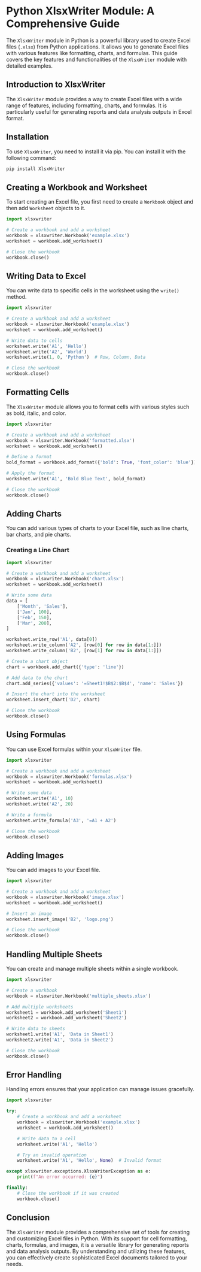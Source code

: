 # Python XlsxWriter Module: A Comprehensive Guide

The `XlsxWriter` module in Python is a powerful library used to create Excel files (`.xlsx`) from Python applications. It allows you to generate Excel files with various features like formatting, charts, and formulas. This guide covers the key features and functionalities of the `XlsxWriter` module with detailed examples.

## Introduction to XlsxWriter

The `XlsxWriter` module provides a way to create Excel files with a wide range of features, including formatting, charts, and formulas. It is particularly useful for generating reports and data analysis outputs in Excel format.

## Installation

To use `XlsxWriter`, you need to install it via pip. You can install it with the following command:

```bash
pip install XlsxWriter
```

## Creating a Workbook and Worksheet

To start creating an Excel file, you first need to create a `Workbook` object and then add `Worksheet` objects to it.

```python
import xlsxwriter

# Create a workbook and add a worksheet
workbook = xlsxwriter.Workbook('example.xlsx')
worksheet = workbook.add_worksheet()

# Close the workbook
workbook.close()
```

## Writing Data to Excel

You can write data to specific cells in the worksheet using the `write()` method.

```python
import xlsxwriter

# Create a workbook and add a worksheet
workbook = xlsxwriter.Workbook('example.xlsx')
worksheet = workbook.add_worksheet()

# Write data to cells
worksheet.write('A1', 'Hello')
worksheet.write('A2', 'World')
worksheet.write(1, 0, 'Python')  # Row, Column, Data

# Close the workbook
workbook.close()
```

## Formatting Cells

The `XlsxWriter` module allows you to format cells with various styles such as bold, italic, and color.

```python
import xlsxwriter

# Create a workbook and add a worksheet
workbook = xlsxwriter.Workbook('formatted.xlsx')
worksheet = workbook.add_worksheet()

# Define a format
bold_format = workbook.add_format({'bold': True, 'font_color': 'blue'})

# Apply the format
worksheet.write('A1', 'Bold Blue Text', bold_format)

# Close the workbook
workbook.close()
```

## Adding Charts

You can add various types of charts to your Excel file, such as line charts, bar charts, and pie charts.

### Creating a Line Chart

```python
import xlsxwriter

# Create a workbook and add a worksheet
workbook = xlsxwriter.Workbook('chart.xlsx')
worksheet = workbook.add_worksheet()

# Write some data
data = [
    ['Month', 'Sales'],
    ['Jan', 100],
    ['Feb', 150],
    ['Mar', 200],
]

worksheet.write_row('A1', data[0])
worksheet.write_column('A2', [row[0] for row in data[1:]])
worksheet.write_column('B2', [row[1] for row in data[1:]])

# Create a chart object
chart = workbook.add_chart({'type': 'line'})

# Add data to the chart
chart.add_series({'values': '=Sheet1!$B$2:$B$4', 'name': 'Sales'})

# Insert the chart into the worksheet
worksheet.insert_chart('D2', chart)

# Close the workbook
workbook.close()
```

## Using Formulas

You can use Excel formulas within your `XlsxWriter` file.

```python
import xlsxwriter

# Create a workbook and add a worksheet
workbook = xlsxwriter.Workbook('formulas.xlsx')
worksheet = workbook.add_worksheet()

# Write some data
worksheet.write('A1', 10)
worksheet.write('A2', 20)

# Write a formula
worksheet.write_formula('A3', '=A1 + A2')

# Close the workbook
workbook.close()
```

## Adding Images

You can add images to your Excel file.

```python
import xlsxwriter

# Create a workbook and add a worksheet
workbook = xlsxwriter.Workbook('image.xlsx')
worksheet = workbook.add_worksheet()

# Insert an image
worksheet.insert_image('B2', 'logo.png')

# Close the workbook
workbook.close()
```

## Handling Multiple Sheets

You can create and manage multiple sheets within a single workbook.

```python
import xlsxwriter

# Create a workbook
workbook = xlsxwriter.Workbook('multiple_sheets.xlsx')

# Add multiple worksheets
worksheet1 = workbook.add_worksheet('Sheet1')
worksheet2 = workbook.add_worksheet('Sheet2')

# Write data to sheets
worksheet1.write('A1', 'Data in Sheet1')
worksheet2.write('A1', 'Data in Sheet2')

# Close the workbook
workbook.close()
```

## Error Handling

Handling errors ensures that your application can manage issues gracefully.

```python
import xlsxwriter

try:
    # Create a workbook and add a worksheet
    workbook = xlsxwriter.Workbook('example.xlsx')
    worksheet = workbook.add_worksheet()

    # Write data to a cell
    worksheet.write('A1', 'Hello')

    # Try an invalid operation
    worksheet.write('A1', 'Hello', None)  # Invalid format

except xlsxwriter.exceptions.XlsxWriterException as e:
    print(f"An error occurred: {e}")

finally:
    # Close the workbook if it was created
    workbook.close()
```

## Conclusion

The `XlsxWriter` module provides a comprehensive set of tools for creating and customizing Excel files in Python. With its support for cell formatting, charts, formulas, and images, it is a versatile library for generating reports and data analysis outputs. By understanding and utilizing these features, you can effectively create sophisticated Excel documents tailored to your needs.